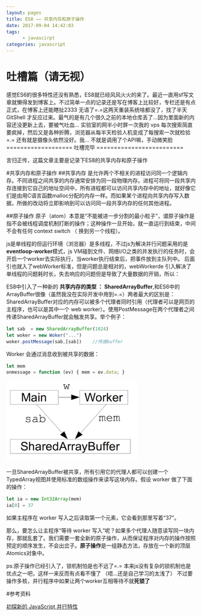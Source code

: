 ```yaml
---
layout: pages
title: ES8 —— 共享内存和原子操作
date: 2017-09-04 14:42:03
tags:
      - javascirpt 
categories: javascript
---
```

# 吐槽篇（请无视）
感觉ES6的很多特性还没有熟悉，ES8就已经风风火火的来了。最近一直用sf写文章就懒得发到博客上。不过简单一点的记录还是写在博客上比较好，专栏还是有点正式，在博客上还能瞎扯2333 
无语了=.=这两天重装系统啥都没了，找了半天 GitShell 才反应过来。最气的是有几个很久之前的本地仓库丢了...因为里面新的内容还没更新上去，要被气吐血... 实验室的网半小时屏一次我的 vps 每次搜索简直要疯掉，然后又是各种折腾，浏览器从每半天检验人机变成了每搜索一次就检验=.= 还有就是摄像头依然没好。我... 不就是调用了个API嘛，手动微笑脸 
=================== 吐槽完毕 =========================

言归正传，这篇文章主要是记录下ES8的共享内存和原子操作

#共享内存和原子操作
##共享内存
是允许两个不相关的进程访问同一个逻辑内存。不同进程之间共享的内存通常安排为同一段物理内存。进程可将同一段共享内存连接到它自己的地址空间中，所有进程都可以访问共享内存中的地址，就好像它们是由用C语言函数malloc分配的内存一样。而如果某个进程向共享内存写入数据，所做的改动将立即影响到可以访问同一段共享内存的任何其他进程。

##原子操作
原子（atom）本意是“不能被进一步分割的最小粒子”，谓原子操作是指不会被线程调度机制打断的操作；这种操作一旦开始，就一直运行到结束，中间不会有任何 context switch （ 换到另一个线程）。


js是单线程的但运行环境（浏览器）是多线程，不过js为解决并行问题采用的是 **eventloop-worker**模式，js VM碰到文件、网络I/O之类的并发执行的任务时，会开启一个worker去实际执行，当worker执行结束后，把事件放到主队列中。
后面引也就入了webWorker标准，但是问题总是相对的，webWorkerde 引入解决了单线程的问题耗时长，失去响应的问题但是导致了大量数据的开销，所以：

ES8中引入了一种新的 **共享内存的类型 ： SharedArrayBuffer**,和ES6中的ArrayBuffer很像（虽然我没在实际开发中用到=.=）两者最大的区别是：SharedArrayBuffer对应的内存可以被多个代理者同时引用（代理者可以是网页的主程序，也可以是其中一个 web worker）。使用PostMessage在两个代理者之间传递SharedArrayBuffer就会触发共享。举个例子：
```js
let sab  = new SharedArrayBuffer(1024)
let woker = new Woker("...")
woker.postMessage(sab,[sab])    //传递buffer
```
Worker 会通过消息收到被共享的数据：
```js
let mem
onmessage = function (ev) { mem = ev.data; }
```
![](002_es8/shareArrayBuffer.png)

一旦SharedArrayBuffer被共享，所有引用它的代理人都可以创建一个TypedArray视图并使用标准的数组操作来读写这块内存。假设 worker 做了下面的操作：
```js
let ia = new Int32Array(mem)
ia[0] = 37
```

如果主程序在 worker 写入之后读取第一个元素，它会看到那里写着“37”。

那么，要怎么让主程序“等待 worker 写入”呢？如果多个代理人随意读写同一块内存，那就乱套了。我们需要一套全新的原子操作，从而保证程序对内存的操作按照预定的顺序发生，不会出岔子。**原子操作**是一组静态方法，存放在一个新的顶层Atomics对象中。

ps:原子操作已经引入了，锁机制怕是也不远了=.= 本来js没有复杂的锁机制也是优点之一吧，这样一来反而有点看不懂了 （唔...还是自己学习的太浅了）
不过要操作多核，并行程序中如果让两个worker互相等待不就**死锁了**



#参考资料

[初探新的 JavaScript 并行特性](http://www.zcfy.cc/article/a-taste-of-javascript-s-new-parallel-primitives-274.html)